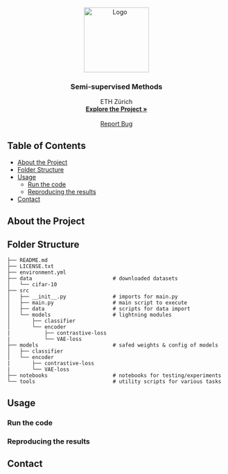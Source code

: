 <br />
<p align="center">
  <a href="https://github.com/lukaskln/Semi-supervised-methods">
    <img src="https://github.com/lukaskln/Semi-supervised-methods/blob/master/images/OCT_LSF.gif" alt="Logo" width="150"> 
  </a>

  <h3 align="center">Semi-supervised Methods</h3>

  <p align="center">
    ETH Zürich
    <br />
    <a href="https://github.com/lukaskln/Semi-supervised-methods/tree/main/src"><strong>Explore the Project »</strong></a>
    <br />
    <br />
    <a href="https://github.com/lukaskln/Semi-supervised-methods/issues">Report Bug</a>
  </p>
</p>

## Table of Contents
* [About the Project](#about-the-project)
* [Folder Structure](#folder-structure)
* [Usage](#usage)
  * [Run the code](#run-the-code)
  * [Reproducing the results](#reproducing-our-results)
* [Contact](#contact)

## About the Project


## Folder Structure
```
├── README.md
├── LICENSE.txt
├── environment.yml                                   
├── data                          # downloaded datasets                                                                 
│   └── cifar-10                                  
├── src
│   ├── __init__.py               # imports for main.py                
│   ├── main.py                   # main script to execute                    
│   ├── data                      # scripts for data import
│   └── models                    # lightning modules
│       ├── classifier
│       └── encoder
|           ├── contrastive-loss
|           └── VAE-loss
├── models                        # safed weights & config of models
│   ├── classifier
│   └── encoder
|       ├── contrastive-loss
|       └── VAE-loss
├── notebooks                     # notebooks for testing/experiments
└── tools                         # utility scripts for various tasks
```

## Usage

### Run the code

### Reproducing the results

## Contact

